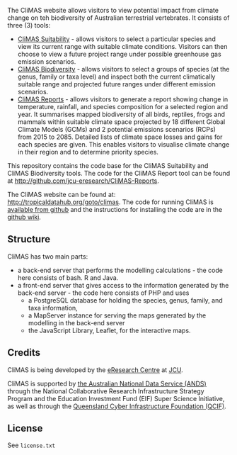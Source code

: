 The CliMAS website allows visitors to view potential impact from climate change on teh biodiversity of Australian terrestrial vertebrates. It consists of three (3) tools:
 * [CliMAS Suitability](http://tropicaldatahub.org/goto/climas/suitability) - allows visitors to select a particular species and view its current range with suitable climate conditions. Visitors can then choose to view a future project range under possible greenhouse gas emission scenarios.
 * [CliMAS Biodiversity](http://tropicaldatahub.org/goto/climas/biodiversity) - allows visitors to select a groups of species (at the genus, family or taxa level) and inspect both the current climatically suitable range and projected future ranges under different emission scenarios.
 * [CliMAS Reports](http://tropicaldatahub.org/goto/climas/reports) - allows visitors to generate a report showing change in temperature, rainfall, and species composition for a selected region and year. It summarises mapped biodiversity of all birds, reptiles, frogs and mammals within suitable climate space projected by 18 different Global Climate Models (GCMs) and 2 potential emissions scenarios (RCPs) from 2015 to 2085. Detailed lists of climate space losses and gains for each species are given. This enables visitors to visualise climate change in their region and to determine priority species.

This repository contains the code base for the CliMAS Suitability and CliMAS Biodiversity tools. The code for the CliMAS Report tool can be found at http://github.com/jcu-eresearch/CliMAS-Reports.

The CliMAS website can be found at: http://tropicaldatahub.org/goto/climas. 
The code for running CliMAS is [available from github](https://github.com/jcu-eresearch/TDH-Tools) and the instructions for installing the code are in the [github wiki](https://github.com/jcu-eresearch/TDH-Tools/wiki/Installation-and-setup-guide).

Structure
---------

CliMAS has two main parts:
 * a back-end server that performs the modelling calculations - the code here consists of bash. R and Java.
 * a front-end server that gives access to the information generated by the back-end server - the code here consists of  PHP and uses
     * a PostgreSQL database for holding the species, genus, family, and taxa information, 
     * a MapServer instance for serving the maps generated by the modelling in the back-end server
     * the JavaScript Library, Leaflet, for the interactive maps.

Credits
-------

CliMAS is being developed by the [eResearch Centre](http://eresearch.jcu.edu.au/) at [JCU](http://www.jcu.edu.au).

CliMAS is supported by [the Australian National Data Service (ANDS)](http://www.ands.org.au/) through the National Collaborative Research Infrastructure Strategy Program and the Education Investment Fund (EIF) Super Science Initiative, as well as through the [Queensland Cyber Infrastructure Foundation (QCIF)](http://www.qcif.edu.au/).

License
-------
See `license.txt`
